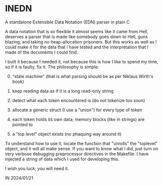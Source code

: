 # INEDN
A standalone Extensible Data Notation (EDN) parser in plain C

A data notation that is so flexible it almost seems like it came from Hell,
deserves a parser that is made like somebody goes down to Hell, guns blazing,
and taking no heap-allocation prisoners. But this works as well as I could
make it for the data that I have tested and the interpretation that I made
of the documents I could find.

I built it because I needed it, not because this is how I like to spend my
time, so if it is faulty, fix it. The philosophy is simple:

0. "state machine" (that is what parsing should be as per Niklaus Wirth's book)

1. keep reading data as if it is a long read-only string

2. detect what each token encountered is (do not tokenize too soon)

3. allocate a generic struct (I use a "union") for every type of token

4. each token holds its own data; memory blocks (like in strings) are pointed to

5. a "top level" object exists (no phaquing way around it)

To understand how to use it, locate the function that "unrolls" the "toplevel"
object, and it will all make sense. If you want to know what I did, just turn
on very verbose debugging preprocessor directives in the Makefile. I have
injected a string of data which I used for developing this.

I wish you luck; you will need it.

IN 2024/01/21
